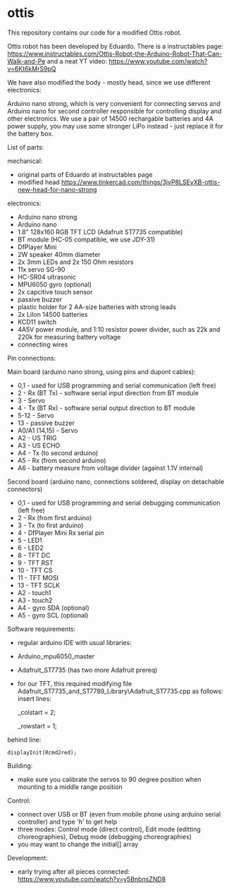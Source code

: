 # ottis
This repository contains our code for a modified Ottis robot.

Ottis robot has been developed by Eduardo. There is a instructables page:
https://www.instructables.com/Ottis-Robot-the-Arduino-Robot-That-Can-Walk-and-Pe
and a neat YT video: https://www.youtube.com/watch?v=6Kt6kMrS9pQ

We have also modified the body - mostly head, since we use different electronics:

Arduino nano strong, which is very convenient for connecting servos
and Arduino nano for second controller responsible for controlling display and
other electronics. We use a pair of 14500 rechargable batteries and 4A power supply,
you may use some stronger LiPo instead - just replace it for the battery box.


List of parts:

mechanical:

* original parts of Eduardo at instructables page
* modified head https://www.tinkercad.com/things/3jyP8LSEyXB-ottis-new-head-for-nano-strong

electronics:

* Arduino nano strong
* Arduino nano
* 1.8" 128x160 RGB TFT LCD (Adafruit ST7735 compatible)
* BT module (HC-05 compatible, we use JDY-31)
* DfPlayer Mini
* 2W speaker 40mm diameter
* 2x 3mm LEDs and 2x 150 Ohm resistors
* 11x servo SG-90
* HC-SR04 ultrasonic
* MPU6050 gyro (optional)
* 2x capcitive touch sensor
* passive buzzer
* plastic holder for 2 AA-size batteries with strong leads
* 2x LiIon 14500 batteries
* KCD11 switch
* 4A5V power module, and 1:10 resistor power divider, such as 22k and 220k for measuring battery voltage
* connecting wires


Pin connections:

Main board (arduino nano strong, using pins and dupont cables):

*  0,1 - used for USB programming and serial communication (left free)
*    2 - Rx (BT Tx) - software serial input direction from BT module
*    3 - Servo
*    4 - Tx (BT Rx) - software serial output direction to BT module
* 5-12 - Servo
*   13 - passive buzzer
* A0/A1 (14,15)  - Servo
* A2   - US TRIG
* A3   - US ECHO
* A4   - Tx (to second arduino)
* A5   - Rx (from second arduino)
* A6   - battery measure from voltage divider (against 1.1V internal)


Second board (arduino nano, connections soldered, display on detachable connectors)

*  0,1 - used for USB programming and serial debugging communication (left free)
*    2 - Rx (from first arduino)
*    3 - Tx (to first arduino)
*    4 - DfPlayer Mini Rx serial pin
*    5 - LED1
*    6 - LED2
*    8 - TFT DC
*    9 - TFT RST
*   10 - TFT CS
*   11 - TFT MOSI
*   13 - TFT SCLK
*   A2 - touch1
*   A3 - touch2
*   A4 - gyro SDA (optional)
*   A5 - gyro SCL (optional)


Software requirements:

* regular arduino IDE with usual libraries:
* Arduino_mpu6050_master
* Adafruit_ST7735 (has two more Adafruit prereq) 
* for our TFT, this required modifying file   Adafruit_ST7735_and_ST7789_Library\Adafruit_ST7735.cpp as follows:
 insert lines:

    _colstart = 2;

    _rowstart = 1;

 behind line:

    displayInit(Rcmd2red);



Building:

* make sure you calibrate the servos to 90 degree position when mounting to a middle range position


Control:

* connect over USB or BT (even from mobile phone using arduino serial controller) and type 'h' to get help
* three modes: Control mode (direct control), Edit mode (editting choreographies), Debug mode (debugging choreographies)
* you may want to change the initial[] array 


Development:

* early trying after all pieces connected: https://www.youtube.com/watch?v=y5BnbnsZND8
